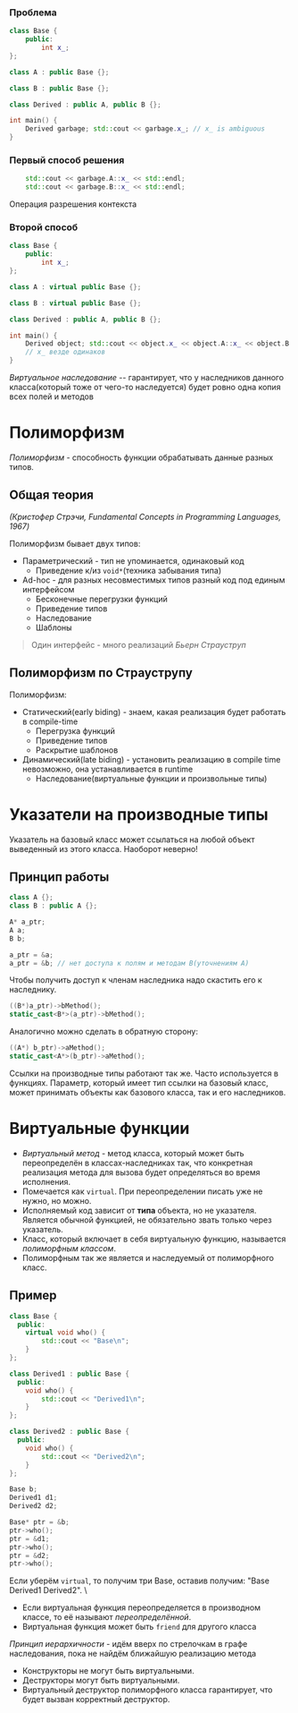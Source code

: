### Проблема
```cpp
class Base { 
	public:
		int x_;
}; 

class A : public Base {}; 

class B : public Base {}; 

class Derived : public A, public B {};

int main() {
	Derived garbage; std::cout << garbage.x_; // x_ is ambiguous
}
```

### Первый способ решения
```cpp
	std::cout << garbage.A::x_ << std::endl;
	std::cout << garbage.B::x_ << std::endl;
```
Операция разрешения контекста

### Второй способ
```cpp
class Base { 
	public:
		int x_;
}; 

class A : virtual public Base {}; 

class B : virtual public Base {}; 

class Derived : public A, public B {};

int main() {
	Derived object; std::cout << object.x_ << object.A::x_ << object.B::x_;
	// x_ везде одинаков
}
```

_Виртуальное наследование_ -- гарантирует, что у наследников данного класса(который тоже от чего-то наследуется) будет ровно одна копия всех полей и методов

# Полиморфизм

_Полиморфизм_ - способность функции обрабатывать данные разных типов.

## Общая теория
_(Кристофер Стрэчи, Fundamental Concepts in Programming Languages, 1967)_

Полиморфизм бывает двух типов:
+ Параметрический - тип не упоминается, одинаковый код
	+ Приведение к/из `void*`(техника забывания типа)
+ Ad-hoc - для разных несовместимых типов разный код под единым интерфейсом
	+ Бесконечные перегрузки функций
	+ Приведение типов
	+ Наследование 
	+ Шаблоны

>Один интерфейс - много реализаций
_Бьерн Страуструп_


## Полиморфизм по Страуструпу

Полиморфизм:
+ Статический(early biding) - знаем, какая реализация будет работать в compile-time
	+ Перегрузка функций
	+ Приведение типов
	+ Раскрытие шаблонов
+ Динамический(late biding) - установить реализацию в compile time невозможно, она устанавливается в runtime
	+ Наследование(виртуальные функции и произвольные типы)

# Указатели на производные типы

Указатель на базовый класс может ссылаться на любой объект выведенный из этого класса.
Наоборот неверно!

## Принцип работы
```cpp
class A {};
class B : public A {};

A* a_ptr;
A a;
B b;

a_ptr = &a;
a_ptr = &b; // нет доступа к полям и методам B(уточнениям A)
```

Чтобы получить доступ к членам наследника надо скастить его к наследнику.

```cpp
((B*)a_ptr)->bMethod();
static_cast<B*>(a_ptr)->bMethod();
```

Аналогично можно сделать в обратную сторону:
```cpp
((A*) b_ptr)->aMethod();
static_cast<A*>(b_ptr)->aMethod();
```

Ссылки на производные типы работают так же. Часто используется в функциях. Параметр, который имеет тип ссылки на базовый класс, может принимать объекты как базового класса, так и его наследников.

# Виртуальные функции

+ _Виртуальный метод_ - метод класса, который может быть переопределён в классах-наследниках так, что конкретная реализация метода для вызова будет определяться во время исполнения.
+ Помечается как `virtual`. При переопределении писать уже не нужно, но можно.
+ Исполняемый код зависит от **типа** объекта, но не указателя. Является обычной функцией, не обязательно звать только через указатель.
+ Класс, который включает в себя виртуальную функцию, называется _полиморфным классом_.
+ Полиморфным так же является и наследуемый от полиморфного класс.

## Пример

```cpp
class Base { 
  public: 
	virtual void who() { 
		std::cout << "Base\n"; 
	}
}; 

class Derived1 : public Base { 
  public: 
	void who() { 
		std::cout << "Derived1\n"; 
	}
};

class Derived2 : public Base {
  public: 
	void who() { 
		std::cout << "Derived2\n"; 
	} 
};

Base b;
Derived1 d1;
Derived2 d2;

Base* ptr = &b;
ptr->who();
ptr = &d1;
ptr->who();
ptr = &d2;
ptr->who();
```

Если уберём `virtual`, то получим три Base, оставив получим: "Base Derived1 Derived2".
\
+ Если виртуальная функция переопределяется в производном классе, то её называют _переопределённой_. 
+ Виртуальная функция может быть `friend` для другого класса


_Принцип иерархичности_ - идём вверх по стрелочкам в графе наследования, пока не найдём ближайшую реализацию метода

+ Конструкторы не могут быть виртуальными. 
+ Деструкторы могут быть виртуальными.
+ Виртуальный деструктор полиморфного класса гарантирует, что будет вызван корректный деструктор.